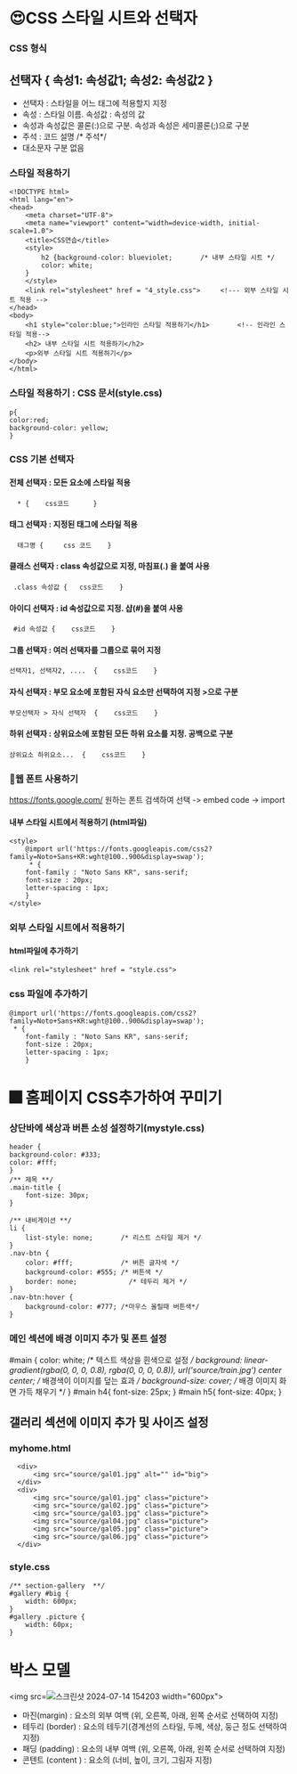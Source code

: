 # 😍CSS 스타일 시트와 선택자
### CSS 형식
## 선택자  { 속성1: 속성값1;  속성2: 속성값2  }

* 선택자 : 스타일을 어느 태그에 적용할지 지정
* 속성 : 스타일 이름. 속성값 : 속성의 값
* 속성과 속성값은 콜론(:)으로 구분. 속성과 속성은 세미콜론(;)으로 구분
* 주석 : 코드 설명    /* 주석*/
* 대소문자 구분 없음

  
### 스타일 적용하기



    <!DOCTYPE html>
    <html lang="en">
    <head>
        <meta charset="UTF-8">
        <meta name="viewport" content="width=device-width, initial-scale=1.0">
        <title>CSS연습</title>
        <style>
            h2 {background-color: blueviolet;       /* 내부 스타일 시트 */
            color: white;
        }
        </style>
        <link rel="stylesheet" href = "4_style.css">     <!--- 외부 스타일 시트 적용 -->
    </head>
    <body>
        <h1 style="color:blue;">인라인 스타일 적용하기</h1>       <!-- 인라인 스타일 적용-->  
        <h2> 내부 스타일 시트 적용하기</h2>
        <p>외부 스타일 시트 적용하기</p>  
    </body>
    </html>
    



 ### 스타일 적용하기 : CSS 문서(style.css)


    p{
    color:red;
    background-color: yellow;
    }


 ### CSS 기본 선택자
 #### 전체 선택자  : 모든 요소에 스타일 적용
      * {    css코드      }

 #### 태그 선택자    : 지정된 태그에 스타일 적용
      태그명 {     css 코드    }

 #### 클래스 선택자   : class 속성값으로 지정, 마침표(.) 을 붙여 사용
     .class 속성값 {   css코드    }

 #### 아이디 선택자 : id 속성값으로 지정. 샵(#)을 붙여 사용
     #id 속성값 {    css코드    }
  

 #### 그룹 선택자  : 여러 선택자를 그룹으로 묶어 지정
    선택자1, 선택자2, ....  {    css코드    }

 #### 자식 선택자 : 부모 요소에 포함된 자식 요소만 선택하여 지정 >으로 구분
    부모선택자 > 자식 선택자  {    css코드    }
    
 #### 하위 선택자 : 상위요소에 포함된 모든 하위 요소를 지정. 공백으로 구분
    상위요소 하위요소...  {    css코드    }

 ### 🐾웹 폰트 사용하기 
  https://fonts.google.com/ 
  원하는 폰트 검색하여 선택 -> embed code -> import


#### 내부 스타일 시트에서 적용하기 (html파일)

    <style>        
        @import url('https://fonts.googleapis.com/css2?family=Noto+Sans+KR:wght@100..900&display=swap');
         * {
        font-family : "Noto Sans KR", sans-serif; 
        font-size : 20px; 
        letter-spacing : 1px;
        }
    </style>


### 외부 스타일 시트에서 적용하기
#### html파일에 추가하기
    <link rel="stylesheet" href = "style.css">

### css 파일에 추가하기
    @import url('https://fonts.googleapis.com/css2?family=Noto+Sans+KR:wght@100..900&display=swap');
     * {
        font-family : "Noto Sans KR", sans-serif; 
        font-size : 20px; 
        letter-spacing : 1px;
        }
    

# 🎆 홈페이지 CSS추가하여 꾸미기
### 상단바에 색상과 버튼 소성 설정하기(mystyle.css)


    header {
    background-color: #333;
    color: #fff;
    }
    /** 제목 **/
    .main-title {
        font-size: 30px;
    }
    
    /** 내비게이션 **/
    li {
        list-style: none;       /* 리스트 스타일 제거 */
    }
    .nav-btn {
        color: #fff;            /* 버튼 글자색 */
        background-color: #555; /* 버튼색 */
        border: none;             /* 테두리 제거 */
    }
    .nav-btn:hover {
        background-color: #777; /*마우스 올릴때 버튼색*/
    }


### 메인 섹션에 배경 이미지 추가 및 폰트 설정

   #main {
    color: white;        /* 텍스트 색상을 흰색으로 설정 */
    background: linear-gradient(rgba(0, 0, 0, 0.8), rgba(0, 0, 0, 0.8)), 
                url('source/train.jpg') center center; 
                            /* 배경색이 이미지를 덮는 효과 */
    background-size: cover; /* 배경 이미지 화면 가득 채우기 */
    }
    #main h4{
        font-size: 25px;
    }
    #main h5{
        font-size: 40px;
    }


## 갤러리 섹션에 이미지 추가 및 사이즈 설정

### myhome.html


      <div>
          <img src="source/gal01.jpg" alt="" id="big">
      </div>
      <div>
          <img src="source/gal01.jpg" class="picture">
          <img src="source/gal02.jpg" class="picture">
          <img src="source/gal03.jpg" class="picture">
          <img src="source/gal04.jpg" class="picture">
          <img src="source/gal05.jpg" class="picture">
          <img src="source/gal06.jpg" class="picture">
      </div>


### style.css   


    /** section-gallery  **/
    #gallery #big {
        width: 600px;
    }
    #gallery .picture {
        width: 60px;
    }


# 박스 모델
<img src=![스크린샷 2024-07-14 154203](https://github.com/user-attachments/assets/a3717135-e060-4876-ba6d-944c69fdbbe0) width="600px"><br>
* 마진(margin) : 요소의 외부 여백     (위, 오른쪽, 아래, 왼쪽 순서로 선택하여 지정)
* 테두리 (border) : 요소의 테두기(경계선의 스타일, 두께, 색상, 둥근 정도 선택하여 지정)
* 패딩 (padding) : 요소의 내부 여백   (위, 오른쪽, 아래, 왼쪽 순서로 선택하여 지정)
* 콘텐트 (content )  : 요소의 (너비, 높이, 크기, 그림자 지정)

  

